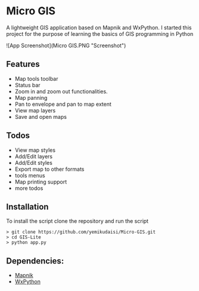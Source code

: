 # Micro GIS
A lightweight GIS application based on Mapnik and WxPython. I started this project for the purpose of learning the basics of GIS programming in Python

![App Screenshot](Micro GIS.PNG "Screenshot")

 ## Features
 - Map tools toolbar
 - Status bar
 - Zoom in and zoom out functionalities.
 - Map panning
 - Pan to envelope and pan to map extent
 - View map layers
 - Save and open maps

  ## Todos
 - View map styles
 - Add/Edit layers
 - Add/Edit styles
 - Export map to other formats
 - tools menus
 - Map printing support
 - more todos
 
 ## Installation
 
To install the script clone the repository and run the script
```
> git clone https://github.com/yemikudaisi/Micro-GIS.git
> cd GIS-Lite
> python app.py
```

## Dependencies:

* [Mapnik](https://mapnik.org/)
* [WxPython](https://wxpython.org/)
